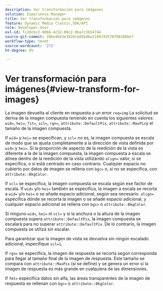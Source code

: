 ```yaml
---
description: Ver transformación para imágenes
solution: Experience Manager
title: Ver transformación para imágenes
feature: Dynamic Media Classic,SDK/API
role: Developer,User
exl-id: fc20cbc2-9d66-4c52-80c2-9ba7c3b54744
source-git-commit: 206e4643e3926cb85b4be2189743578f88180be7
workflow-type: tm+mt
source-wordcount: '271'
ht-degree: 0%

---
```


# Ver transformación para imágenes{#view-transform-for-images}

La imagen devuelta al cliente en respuesta a un error `req=img` La solicitud se deriva de la imagen compuesta teniendo en cuenta los siguientes valores: `wid=`, `hei=`, `fit=`, `scl=`, `rgn=`, `attribute::DefaultPix`, `attribute::MaxPix`y el tamaño de la imagen compuesta.

If `wid=` y `hei=` se especifican, y `scl=` no es, la imagen compuesta se escala de modo que se ajusta completamente a la dirección de vista definida por `wid=` y `hei=`. Si la proporción de aspecto de la reedición de la vista es diferente a la de la imagen compuesta, la imagen compuesta a escala se alinea dentro de la reedición de la vista utilizando `align=` valor, si se especifica, o si está centrado en caso contrario. Cualquier espacio no cubierto por datos de imagen se rellena con `bgc=` o, si no se especifica, con `attribute::BkgColor`.

If `scl=` se especifica, la imagen compuesta se escala según ese factor de escala. If `wid=` y/o `hei=` también se especifica, la imagen a escala se recorta a `wid=` y/o `hei=` o se añade espacio adicional, según sea necesario. `align=` especifica dónde se recorta la imagen o se añade espacio adicional, y cualquier espacio adicional se rellena con `bgc=` o `attribute::BkgColor`.

Si ninguno `wid=`, `hei=` ni `scl=` y si la anchura o la altura de la imagen compuesta supera `attribute::DefaultPix`, la imagen compuesta se escalará para no superar `attribute::DefaultPix`. De lo contrario, la imagen compuesta se utiliza sin escalar.

Para garantizar que la imagen de vista se devuelva sin ningún escalado adicional, especifique `scl=1`.

If `rgn=` se especifica, la imagen de respuesta se recorta según corresponda para llegar al tamaño final de la imagen de respuesta. Este tamaño se compara con `attribute::MaxPix` (si se define) y se genera un error si la imagen de respuesta es más grande en cualquiera de las dimensiones.

If `fmt=` especifica datos sin alfa, las áreas transparentes de la imagen de respuesta se rellenan con `bgc=` o `attribute::BkgColor`.
